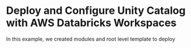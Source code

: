 Deploy and Configure Unity Catalog with AWS Databricks Workspaces
=========================

In this example, we created modules and root level template to deploy